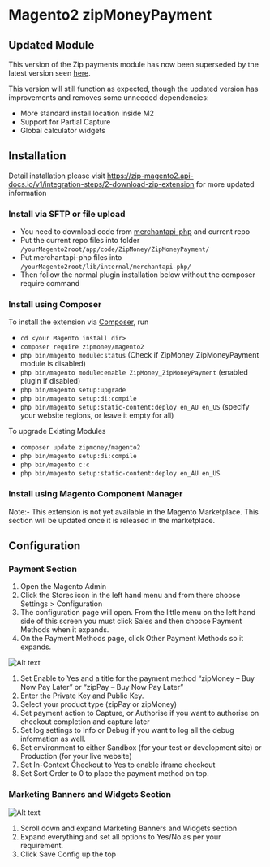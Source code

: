 # Magento2 zipMoneyPayment

## Updated Module

This version of the Zip payments module has now been superseded by the latest version seen [here](https://github.com/zipMoney/zip.magento2).

This version will still function as expected, though the updated version has improvements and removes some unneeded dependencies:

- More standard install location inside M2
- Support for Partial Capture
- Global calculator widgets 

## Installation

Detail installation please visit <https://zip-magento2.api-docs.io/v1/integration-steps/2-download-zip-extension> for more updated information

### Install via SFTP or file upload

- You need to download code from [merchantapi-php](https://github.com/zipMoney/merchantapi-php) and current repo
- Put the current repo files into folder `/yourMagento2root/app/code/ZipMoney/ZipMoneyPayment/`
- Put merchantapi-php files into `/yourMagento2root/lib/internal/merchantapi-php/`
- Then follow the normal plugin installation below without the composer require command

### Install using Composer

To install the extension via [Composer](http://getcomposer.org/), run

- `cd <your Magento install dir>`
- `composer require zipmoney/magento2`
- `php bin/magento module:status` (Check if ZipMoney_ZipMoneyPayment module is disabled)
- `php bin/magento module:enable ZipMoney_ZipMoneyPayment` (enabled plugin if disabled)
- `php bin/magento setup:upgrade`
- `php bin/magento setup:di:compile`
- `php bin/magento setup:static-content:deploy en_AU en_US` (specify your website regions, or leave it empty for all)

To upgrade Existing Modules

- `composer update zipmoney/magento2`
- `php bin/magento setup:di:compile`
- `php bin/magento c:c`
- `php bin/magento setup:static-content:deploy en_AU en_US`

### Install using Magento Component Manager

Note:- This extension is not yet available in the Magento Marketplace. This section will be updated once it is released in the marketplace.

## Configuration

### Payment Section

1. Open the Magento Admin
2. Click    the Stores  icon    in  the left    hand menu   and from    there   choose  Settings    >   Configuration
3. The  configuration   page    will    open.   From  the little  menu    on  the left    hand    side    of  this    screen  you must    click   Sales  and then
choose  Payment Methods when    it  expands.
4. On   the Payment Methods page,   click   Other   Payment Methods so  it  expands.

![Alt text](https://static.zipmoney.com.au/github-images/payment-section.png "Payment Section")

1. Set Enable  to  Yes and a   title   for the payment method  “zipMoney   – Buy   Now Pay Later”  or  “zipPay – Buy   Now Pay Later”
2. Enter the   Private Key and Public  Key.
3. Select   your    product type    (zipPay or  zipMoney)
4. Set  payment action  to  Capture, or  Authorise   if  you want    to  authorise   on  checkout    completion  and capture later
5. Set  log settings    to  Info or Debug if you want to log all the debug information as well.
6. Set  environment to  either  Sandbox (for    your    test    or  development site)   or  Production  (for    your    live    website)
7. Set  In-Context  Checkout    to  Yes to enable iframe checkout
8. Set  Sort    Order   to  0 to place the payment method on top.

### Marketing Banners and Widgets Section

![Alt text](https://static.zipmoney.com.au/github-images/marketing-section.png "Markting Banners and Widgets Section")

1. Scroll down  and expand  Marketing   Banners and Widgets section
2. Expand   everything  and set all options to Yes/No as per your requirement.
3. Click    Save    Config  up  the top